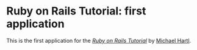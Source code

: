 # Ruby on Rails Tutorial: first application

This is the first application for the
[*Ruby on Rails Tutorial*](http:railstutorial.org/)
by [Michael Hartl](http://michaelhartl.com/).

